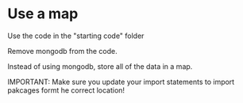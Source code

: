 # Use a map

Use the code in the "starting code" folder

Remove mongodb from the code.

Instead of using mongodb, store all of the data in a map.

IMPORTANT: Make sure you update your import statements to import pakcages formt he correct location!
